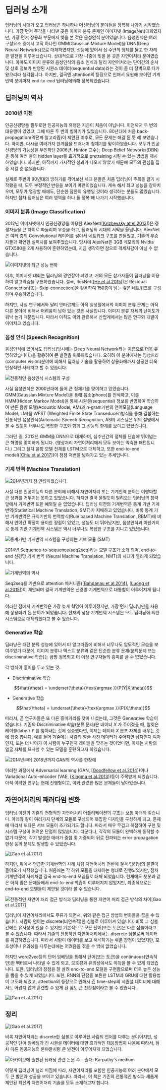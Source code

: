 # 딥러닝 소개

딥러닝의 시대가 오고 딥러닝은 하나하나 머신러닝의 분야들을 정복해 나가기 시작했습니다. 가장 먼저 두각을 나타낸 곳은 이미지 분류 문제인 이미지넷 (ImageNet)대회였지만, 가장 먼저 상용화 부문에서 빛을 본 것은 음성인식 분야였습니다. 음성인식은 여러 구성요소 중에서 고작 하나인 GMM(Gaussian Mixture Model)을 DNN(Deep Neural Networks)으로 대체하였지만, 성능에 있어서 십 수년의 정체를 뚫고 한 차례 큰 발전을 이루어냈습니다. 상대적으로 가장 나중에 빛을 본 곳은 자연어처리 분야였습니다. 아마도 이미지 분류와 음성인식의 음소 인식과 달리 자연어처리는 단어간의 순서 및 상호 정보가 반영된 시퀀스 데이터(sequential data)라는 것이 좀 더 장벽으로 다가왔으리라 생각됩니다. 하지만, 결국엔 attention의 등장으로 인해서 요원해 보이던 기계번역 분야마저 end-to-end 딥러닝에의해 정복되었습니다.

## 딥러닝의 역사

### 2010년 이전

인공신경망을 필두로한 인공지능의 유행은 지금이 처음이 아닙니다. 이전까지 두 번의 대유행이 있었고, 그에 따른 두 번의 빙하기가 있었습니다. 80년대에 처음 back-propagation(역전파 알고리즘)이 제안된 이후로, 모든 문제는 해결 된 듯 해 보였습니다. 하지만, 다시금 여러가지 한계점을 드러내며 침체기를 맞이하였습니다. 모두가 인공신경망의 가능성을 부인하던 2006년, Hinton 교수는 Deep Belief Networks(DBN)을 통해 여러 층의 hidden layer를 효과적으로 pretraining 시킬 수 있는 방법을 제시하였습니다. 하지만, 아직까지 가시적인 성과가 나오지 않았기 때문에 모두의 관심을 집중 시킬 순 없었습니다.

실제로 주변의 90년대의 빙하기를 겪어보신 세대 분들은 처음 딥러닝이 주목을 끌기 시작했을 때, 모두 부정적인 반응을 보이기 마련이었습니다. 계속 해서 최고 성능을 갈아치우며, 모두가 열광할 때에도, 단순한 잠깐의 유행일 것이라 생각하는 분들도 많았습니다. 하지만 점차 딥러닝은 여러 영역을 하나 둘 정복 해 나가기 시작했습니다.

### 이미지 분류 (Image Classification)

2012년 이미지넷에서 인공신경망을 이용한 AlexNet([[Krizhevsky at el.2012](https://www.cs.toronto.edu/~kriz/imagenet_classification_with_deep_convolutional.pdf)])은 경쟁자들을 큰 차이로 따돌리며 우승을 하고, 딥러닝의 시대의 서막을 올립니다. AlexNet은 여러 층의 Convolutional 레이어를 쌓아서 네트워크 구조를 만들었고, 기존의 우승자들과 확연한 실력차를 보여주었습니다. 당시에 AlexNet은 3GB 메모리의 Nvidia GTX580을 2개 사용하여 훈련하였는데, 지금 생각하면 참으로 격세지감이 아닐 수 없습니다.

![이미지넷의 최근 성능 변화](../assets/01-02-01.png)

이후, 이미지넷 대회는 딥러닝의 경연장이 되었고, 거의 모든 참가자들이 딥러닝을 이용하여 알고리즘을 구현하였습니다. 결국, ResNet([[He et al.2015](https://arxiv.org/pdf/1512.03385.pdf)])은 Residual Connection(또는 Skip-connection)을 활용하여 150층이 넘는 깊은 네트워크를 구성하며 우승하였습니다.

하지만, 사실 연구에서와 달리 안타깝게도 아직 실생활에서의 이미지 분류 문제는 아직 다른 분야에 비해서 어려움이 남아 있는 것은 사실입니다. 이미지 분류 자체의 난이도가 워낙 높기 때문입니다. 따라서 아직도 이와 관련해서 산업계에서는 많은 연구와 개발이 이어지고 있습니다.

### 음성 인식 (Speech Recognition)

음성인식에 있어서도 딥러닝(당시에는 Deep Neural Network라는 이름으로 더욱 유명하였습니다.)을 활용하여 큰 발전을 이룩하였습니다. 오히려 이 분야에서는 영상처리(computer vision)분야에 비해서 딥러닝 기술을 활용하여 상용화에까지 성공한 더욱 인상적인 사례라고 할 수 있습니다.

![전통적인 음성인식 시스템의 구성](../assets/01-02-02.png)

사실 음성인식은 2000년대에 들어 큰 정체기를 맞이하고 있었습니다. GMM(Gaussian Mixture Model)을 통해 음소(phone)를 인식하고, 이를 HMM(Hidden Markov Model)을 통해 시퀀셜(sequential) 정보를 반영하여 학습하여 만든 음향 모델(Acoustic Model, AM)과 n-gram기반의 언어모델(Language Model, LM)을 WFST (Weighted Finite State Transeducer)방식을 통해 결합하는 전통적인 음성인식(Automatic Speech Recognition, ASR) 시스템은 위의 설명에서 볼 수 있듯이 너무나도 복잡한 구조와 함께 그 성능의 한계를 보이고 있었습니다.

<!--
![음성인식의 정확도](../assets/01-02-03.png)
-->

그러던 중, 2012년 GMM을 DNN으로 대체하며, 십수년간의 정체를 단숨에 뛰어넘는 큰 혁명을 맞이하게 됩니다. (영상처리 자연어처리에서 모두 보이는 익숙한 패턴입니다.) 그리고 점차 음향 모델 전체를 LSTM으로 대체하고, 또한 end-to-end model([[Chiu et al.2017](https://arxiv.org/pdf/1712.01769.pdf)])이 점점 저변을 넓혀가고 있는 추세입니다.

### 기계 번역 (Machine Translation)

![2014년까지 참 안타까웠습니다.](../assets/01-02-04.png)

사실 다른 인공지능의 다른 분야에 비해서 자연어처리 또는 기계번역 분야는 이렇다할 큰 성과를 거두지는 못하고 있었습니다. 하지만 결국 물밀듯이 밀려오는 딥러닝의 침략 앞에서 기계번역 또한 예외일 순 없었습니다. 딥러닝 이전의 기계번역은 통계 기반 기계번역(Statistical Machine Translation, SMT)가 지배하고 있었습니다. 비록 통계 기반 기계번역은 규칙기반의 번역방식(Rule based Machine Translation, RBMT)에 비해서 언어간 확장이 용이한 장점이 있었고, 성능도 더 뛰어났지만, 음성인식과 마찬가지로 통계 기반 기계번역 시스템은 역시 너무나도 복잡한 구조를 지니고 있었습니다.

![통계기반 기게번역 시스템을 구성하는 서브 모듈 (SMT)](../assets/01-02-05.png)

2014년 Sequence-to-sequence(seq2seq)라는 모델 구조가 소개 되며, end-to-end 신경망 기계 번역 (Neural Machine Translation, NMT)의 시대가 열리게 되었습니다.

![기계번역의 역사](../assets/01-02-06.png)

Seq2seq를 기반으로 attention 메커니즘([[Bahdanau et al.2014](https://arxiv.org/pdf/1409.0473.pdf)], [[Luong et al.2015](https://arxiv.org/pdf/1508.04025.pdf)])이 제안되며 결국 기계번역은 신경망 기게번역으로 대통합이 이루어지게 됩니다.

이러한 점에서 기계번역은 가장 늦게 혁명이 이루어졌지만, 가장 먼저 딥러닝만을 사용해 상용화가 된 분야가 되었습니다. 현재의 상용 기계번역 시스템은 모두 딥러닝에 의한 시스템으로 대체되었다고 볼 수 있습니다.

<!--
* 읽을거리:
* [https://devblogs.nvidia.com/introduction-neural-machine-translation-with-gpus/](https://devblogs.nvidia.com/introduction-neural-machine-translation-with-gpus/)
* [https://devblogs.nvidia.com/introduction-neural-machine-translation-gpus-part-2/](https://devblogs.nvidia.com/introduction-neural-machine-translation-gpus-part-2/)
* [https://devblogs.nvidia.com/introduction-neural-machine-translation-gpus-part-3/](https://devblogs.nvidia.com/introduction-neural-machine-translation-gpus-part-3/)
-->

### Generative 학습

딥러닝은 패턴 분류 성능에 있어서 타 알고리즘에 비해서 너무나도 압도적인 모습을 보여주었기 때문에, 이미지 분류나 텍스트 분류와 같은 단순한 분류 문제(분류문제 또는 discriminative 학습)는 금방 정복되고 더 이상 연구자들의 흥미를 끌 수 없었습니다.

각 방식이 흥미를 두고 있는 것:

* Discriminative 학습

$$\hat{\theta} = \underset{\theta}{\text{argmax }}{P(Y|X;\theta)}$$

* Generative 학습

$$\hat{\theta} = \underset{\theta}{\text{argmax }}{P(X;\theta)}$$

따라서, 곧 연구자들은 또 다른 흥미거리를 찾아 나섰는데, 그것은 Generative 학습이었습니다. 기존의 Discriminative 학습(분류 문제)은 데이터 $X$ 가 주어졌을 때, 알맞은 레이블(label) $Y$ 를 찾아내는 것에 집중했다면, 이제는 데이터 $X$ 분포 자체를 배우는 것에 집중 합니다. 예를 들어 기존에는 사람의 얼굴 사진 데이터가 주어지면 남자인지 여자인지, 또는 더 나아가 이 사람이 누구인지 레이블을 맞추는  것이었다면, 이제는 사람의 얼굴 자체를 묘사할 수 있는 모델을 훈련하고자 하였습니다.

![2014년부터 2018년까지 GAN의 역사를 한장에](../assets/01-02-07.png)

이러한 과정에서 Adversarial learning (GAN, [[Goodfellow et al.2014](https://arxiv.org/pdf/1406.2661.pdf)])이나 Variational Auto-encoder (VAE, [[Kingma et al.2013](https://arxiv.org/pdf/1312.6114.pdf)])등이 주목받게 되었습니다. 아직 이러한 연구는 현재 진행형이고, 이와 관련한 많은 문제들이 남아있습니다.

## 자연어처리의 패러다임 변화

딥러닝 이전의 기존의 전형적인 자연어처리 어플리케이션의 구조는 보통 아래와 같습니다. 아래와 같이 여러가지 단계의 모듈로 구성되어 복잡한 디자인을 구성하게 되고, 문제에 따라서 또다른 서브 모듈이 추가되기도 합니다. 따라서 매우 무겁고 복잡하여 구현 및 시스템 구성이 어려운 단점이 많았습니다. 더군다나, 각각의 모듈이 완벽하게 동작할 수 없기 때문에, 각기 발생한 애러가 중첩 및 가중되어 뒤로 전파되는 error propagation 현상 등의 문제도 발생할 수 있었습니다.

![[[Gao et al.2017](https://www.microsoft.com/en-us/research/wp-content/uploads/2017/07/dl-summer-school-2017.-Jianfeng-Gao.v2.pdf)]](../assets/01-02-08.png)

하지만, 위에서 언급한 기계번역의 사례 처럼 자연어처리 전반에 걸쳐 딥러닝의 물결이 들어오기 시작했습니다. 처음에는 각 하위 모듈을 대체하는 형태로 진행되었지만, 점차 기계번역의 사례처럼 결국 end-to-end 모델들로 대체 되었습니다. 현재에도 챗봇과 같은 아직 많은 문제들에서 end-to-end 학습이 이루어지지 않았지만, 최종적으로는 end-to-end 모델들이 제안될 것이라 볼 수 있습니다.

![전통적인 자연어 처리 접근 방식과 딥러닝을 통한 자연어 처리 접근 방식의 차이[[Gao et al.2017](https://www.microsoft.com/en-us/research/wp-content/uploads/2017/07/dl-summer-school-2017.-Jianfeng-Gao.v2.pdf)]](../assets/01-02-09.png)

딥러닝이 자연어처리에서도 주류가 되면서, 위와 같은 접근 방법의 변화들을 꼽을 수 있습니다. 사람의 언어는 discrete(비연속적)한 심볼로 이루어져 있습니다. 비록 그 심볼간에는 유사성이 있을 수 있지만 기본적으로 모든 단어(또는 토큰)은 다른 심볼이라고 볼 수 있습니다. 따라서 기존의 전통적인 자연어처리에서는 discrete 심볼로써 데이터를 취급하였습니다. 따라서 사람이 데이터를 보고 해석하기는 쉬운 장점이 있었지만, 모호성이나 유의성을 다루는데에는 어려움을 겪을 수 밖에 없었습니다.

하지만 word2vec등의 단어 임베딩을 통해서 단어(또는 토큰)을 continuous(연속적인)한 벡터로써 나타낼 수 있게 되고, 모호성과 유의성에서도 이득을 볼 수 있게 되었습니다. 또한, 딥러닝의 장점을 잘 살려 end-to-end 모델을 구현함으로써 더욱 높은 성능을 뽑을 수 있게 되었습니다. 또한, RNN의 단점을 보완한 LSTM과 GRU에 대한 활용법이 고도화 되었고, attention의 등장으로 인해서 긴 time-step의 시퀀셜 데이터에 대해서도 어렵지 않게 훈련할 수 있게 된 점도 큰 전환점이라고 볼 수 있습니다.

![[[Gao et al.2017](https://www.microsoft.com/en-us/research/wp-content/uploads/2017/07/dl-summer-school-2017.-Jianfeng-Gao.v2.pdf)]](../assets/01-02-10.png)

## 정리

![[[Gao et al.2017](https://www.microsoft.com/en-us/research/wp-content/uploads/2017/07/dl-summer-school-2017.-Jianfeng-Gao.v2.pdf)]](../assets/01-02-11.png)

비록 자연어처리는 discrete한 심볼로 이루어진 사람의 언어를 다루는 분야이지만, 성공적인 단어 임베딩과 긴 시퀀셜 데이터에 대한 효과적인 대응방법이 나옴에 따라서, 점차 다른 인공지능의 분야들처럼 큰 발전이 이루어지게 되었습니다.

![아카이브에 출판된 딥러닝 관련 논문 수 - 출처: [Karpathy's medium](https://medium.com/@karpathy/a-peek-at-trends-in-machine-learning-ab8a1085a106)](../assets/01-02-12.png)

이렇게 딥러닝이 널리 퍼짐에 따라, 자연어처리를 포함한 인공지능의 여러 분야에서 모두 큰 발전과 성공을 보이고 있습니다. 따라서, 이 책은 기존의 전통적인 방식과 새롭게 제안된 최신의 자연어처리 기술을 모두 소개하고자 합니다.
